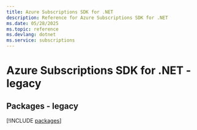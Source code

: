 ```yaml
---
title: Azure Subscriptions SDK for .NET
description: Reference for Azure Subscriptions SDK for .NET
ms.date: 05/28/2025
ms.topic: reference
ms.devlang: dotnet
ms.service: subscriptions
---
```

# Azure Subscriptions SDK for .NET - legacy
## Packages - legacy
[!INCLUDE [packages](subscriptions-index.md)]